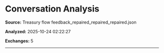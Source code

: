 # Conversation Analysis

**Source:** Treasury flow feedback_repaired_repaired_repaired.json

**Analyzed:** 2025-10-24 02:22:27

**Exchanges:** 5

---

